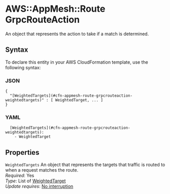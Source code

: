 # AWS::AppMesh::Route GrpcRouteAction<a name="aws-properties-appmesh-route-grpcrouteaction"></a>

An object that represents the action to take if a match is determined\.

## Syntax<a name="aws-properties-appmesh-route-grpcrouteaction-syntax"></a>

To declare this entity in your AWS CloudFormation template, use the following syntax:

### JSON<a name="aws-properties-appmesh-route-grpcrouteaction-syntax.json"></a>

```
{
  "[WeightedTargets](#cfn-appmesh-route-grpcrouteaction-weightedtargets)" : [ WeightedTarget, ... ]
}
```

### YAML<a name="aws-properties-appmesh-route-grpcrouteaction-syntax.yaml"></a>

```
  [WeightedTargets](#cfn-appmesh-route-grpcrouteaction-weightedtargets): 
    - WeightedTarget
```

## Properties<a name="aws-properties-appmesh-route-grpcrouteaction-properties"></a>

`WeightedTargets`  <a name="cfn-appmesh-route-grpcrouteaction-weightedtargets"></a>
An object that represents the targets that traffic is routed to when a request matches the route\.  
*Required*: Yes  
*Type*: List of [WeightedTarget](aws-properties-appmesh-route-weightedtarget.md)  
*Update requires*: [No interruption](https://docs.aws.amazon.com/AWSCloudFormation/latest/UserGuide/using-cfn-updating-stacks-update-behaviors.html#update-no-interrupt)